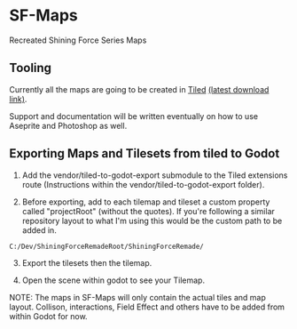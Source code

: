# SF-Maps

Recreated Shining Force Series Maps

## Tooling

Currently all the maps are going to be created in [Tiled](https://www.mapeditor.org/) [(latest download link)](https://github.com/mapeditor/tiled/releases).

Support and documentation will be written eventually on how to use Aseprite and Photoshop as well.

## Exporting Maps and Tilesets from tiled to Godot

1. Add the vendor/tiled-to-godot-export submodule to the Tiled extensions route (Instructions within the vendor/tiled-to-godot-export folder).

2. Before exporting, add to each tilemap and tileset a custom property called "projectRoot" (without the quotes).
   If you're following a similar repository layout to what I'm using this would be the custom path to be added in.
```shell
C:/Dev/ShiningForceRemadeRoot/ShiningForceRemade/
```

3. Export the tilesets then the tilemap.

4. Open the scene within godot to see your Tilemap.

NOTE: The maps in SF-Maps will only contain the actual tiles and map layout. Collison, interactions, Field Effect and others have to be added from within Godot for now.

